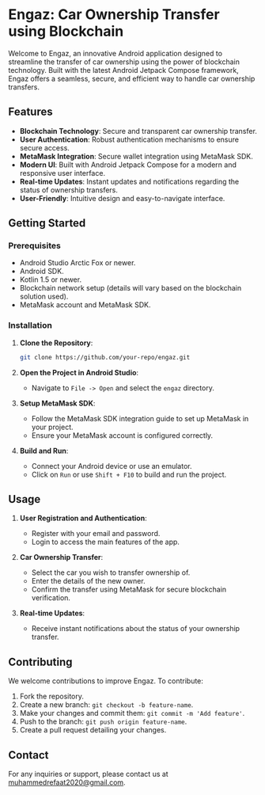 # Engaz: Car Ownership Transfer using Blockchain

Welcome to Engaz, an innovative Android application designed to streamline the transfer of car ownership using the power of blockchain technology. Built with the latest Android Jetpack Compose framework, Engaz offers a seamless, secure, and efficient way to handle car ownership transfers.

## Features

- **Blockchain Technology**: Secure and transparent car ownership transfer.
- **User Authentication**: Robust authentication mechanisms to ensure secure access.
- **MetaMask Integration**: Secure wallet integration using MetaMask SDK.
- **Modern UI**: Built with Android Jetpack Compose for a modern and responsive user interface.
- **Real-time Updates**: Instant updates and notifications regarding the status of ownership transfers.
- **User-Friendly**: Intuitive design and easy-to-navigate interface.

## Getting Started

### Prerequisites

- Android Studio Arctic Fox or newer.
- Android SDK.
- Kotlin 1.5 or newer.
- Blockchain network setup (details will vary based on the blockchain solution used).
- MetaMask account and MetaMask SDK.

### Installation

1. **Clone the Repository**:
    ```bash
    git clone https://github.com/your-repo/engaz.git
    ```
2. **Open the Project in Android Studio**:
    - Navigate to `File -> Open` and select the `engaz` directory.

3. **Setup MetaMask SDK**:
    - Follow the MetaMask SDK integration guide to set up MetaMask in your project.
    - Ensure your MetaMask account is configured correctly.

4. **Build and Run**:
    - Connect your Android device or use an emulator.
    - Click on `Run` or use `Shift + F10` to build and run the project.

## Usage

1. **User Registration and Authentication**:
    - Register with your email and password.
    - Login to access the main features of the app.

2. **Car Ownership Transfer**:
    - Select the car you wish to transfer ownership of.
    - Enter the details of the new owner.
    - Confirm the transfer using MetaMask for secure blockchain verification.

3. **Real-time Updates**:
    - Receive instant notifications about the status of your ownership transfer.

## Contributing

We welcome contributions to improve Engaz. To contribute:

1. Fork the repository.
2. Create a new branch: `git checkout -b feature-name`.
3. Make your changes and commit them: `git commit -m 'Add feature'`.
4. Push to the branch: `git push origin feature-name`.
5. Create a pull request detailing your changes.


## Contact

For any inquiries or support, please contact us at muhammedrefaat2020@gmail.com.
